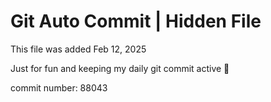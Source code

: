 # Git Auto Commit | Hidden File

This file was added Feb 12, 2025

Just for fun and keeping my daily git commit active 🤪

commit number: 88043
